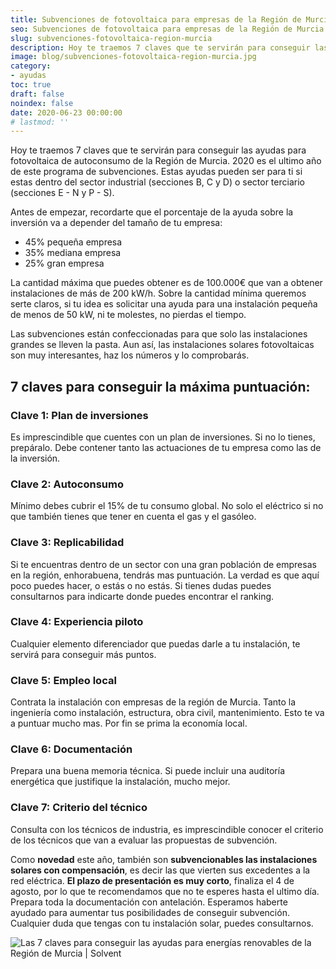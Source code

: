 ```yaml
---
title: Subvenciones de fotovoltaica para empresas de la Región de Murcia
seo: Subvenciones de fotovoltaica para empresas de la Región de Murcia - Ingeniería Solvent
slug: subvenciones-fotovoltaica-region-murcia
description: Hoy te traemos 7 claves que te servirán para conseguir las ayudas para fotovoltaica de autoconsumo de la Región de Murcia. 2020 es el ultimo año de este
image: blog/subvenciones-fotovoltaica-region-murcia.jpg
category:
- ayudas
toc: true
draft: false
noindex: false
date: 2020-06-23 00:00:00
# lastmod: ''
---
```

Hoy te traemos 7 claves que te servirán para conseguir las ayudas para fotovoltaica de autoconsumo de la Región de Murcia. 2020 es el ultimo año de este programa de subvenciones. Estas ayudas pueden ser para ti si estas dentro del sector industrial (secciones B, C y D) o sector terciario (secciones E - N y P - S).

Antes de empezar, recordarte que el porcentaje de la ayuda sobre la inversión va a depender del tamaño de tu empresa:

- 45% pequeña empresa
- 35% mediana empresa
- 25% gran empresa

La cantidad máxima que puedes obtener es de 100.000€ que van a obtener instalaciones de más de 200 kW/h. Sobre la cantidad mínima queremos serte claros, si tu idea es solicitar una ayuda para una instalación pequeña de menos de 50 kW, ni te molestes, no pierdas el tiempo.

Las subvenciones están confeccionadas para que solo las instalaciones grandes se lleven la pasta. Aun así, las instalaciones solares fotovoltaicas son muy interesantes, haz los números y lo comprobarás.

## 7 claves para conseguir la máxima puntuación:

### Clave 1: Plan de inversiones

Es imprescindible que cuentes con un plan de inversiones. Si no lo tienes, prepáralo. Debe contener tanto las actuaciones de tu empresa como las de la inversión.

### Clave 2: Autoconsumo

Mínimo debes cubrir el 15% de tu consumo global. No solo el eléctrico si no que también tienes que tener en cuenta el gas y el gasóleo.

### Clave 3: Replicabilidad

Si te encuentras dentro de un sector con una gran población de empresas en la región, enhorabuena, tendrás mas puntuación. La verdad es que aquí poco puedes hacer, o estás o no estás. Si tienes dudas puedes consultarnos para indicarte donde puedes encontrar el ranking.

### Clave 4: Experiencia piloto

Cualquier elemento diferenciador que puedas darle a tu instalación, te servirá para conseguir más puntos.

### Clave 5: Empleo local

Contrata la instalación con empresas de la región de Murcia. Tanto la ingeniería como instalación, estructura, obra civil, mantenimiento.  Esto te va a puntuar mucho mas. Por fin se prima la economía local.

### Clave 6: Documentación

Prepara una buena memoria técnica. Si puede incluir una auditoría energética que justifique la instalación, mucho mejor.

### Clave 7: Criterio del técnico

Consulta con los técnicos de industria, es imprescindible conocer el criterio de los técnicos que van a evaluar las propuestas de subvención.

Como **novedad** este año, también son **subvencionables las instalaciones solares con compensación**, es decir las que vierten sus excedentes a la red eléctrica. **El plazo de presentación es muy corto**, finaliza el 4 de agosto, por lo que te recomendamos que no te esperes hasta el ultimo día. Prepara toda la documentación con antelación. Esperamos haberte ayudado para aumentar tus posibilidades de conseguir subvención. Cualquier duda que tengas con tu instalación solar, puedes consultarnos.

![Las 7 claves para conseguir las ayudas para energías renovables de la Región de Murcia | Solvent](https://www.youtube.com/watch?v=lTJW5gHXLJw)
